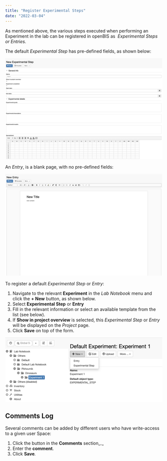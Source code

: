 ```yaml
---
title: "Register Experimental Steps"
date: "2022-03-04"
---
```


  
As mentioned above, the various steps executed when performing an Experiment in the lab can be registered in openBIS as  _Experimental Steps or Entries._

The default _Experimental Step_ has pre-defined fields, as shown below:

![](images/Screenshot-2020-02-28-at-15.29.17.png)

An _Entry_, is a blank page, with no pre-defined fields:

![](images/Screenshot-2020-02-28-at-15.29.33.png)

  
To register a default _Experimental Step_ or _Entry_:  
  

1. Navigate to the relevant **Experiment** in the _Lab Notebook_ menu and click the **\+ New** button, as shown below.
2. Select **Experimental Step** or **Entry**
3. Fill in the relevant information or select an available template from the list (see below).
4. If **Show in project overview** is selected, this _Experimental Step_ or _Entry_ will be displayed on the _Project_ page.
5. Click **Save** on top of the form. 

![](images/Screenshot-2020-02-28-at-15.25.08.png)

## **Comments Log**

  
Several comments can be added by different users who have write-access to a given user Space:

1. Click the button in the **Comments** section_._
2. Enter the **comment**.
3. Click **Save**_._
